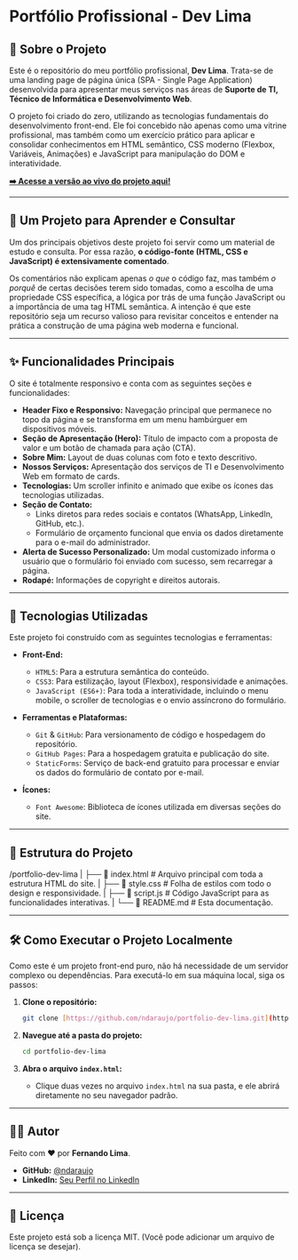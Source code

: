 # Portfólio Profissional - Dev Lima

## 📖 Sobre o Projeto

Este é o repositório do meu portfólio profissional, **Dev Lima**. Trata-se de uma landing page de página única (SPA - Single Page Application) desenvolvida para apresentar meus serviços nas áreas de **Suporte de TI, Técnico de Informática e Desenvolvimento Web**.

O projeto foi criado do zero, utilizando as tecnologias fundamentais do desenvolvimento front-end. Ele foi concebido não apenas como uma vitrine profissional, mas também como um exercício prático para aplicar e consolidar conhecimentos em HTML semântico, CSS moderno (Flexbox, Variáveis, Animações) e JavaScript para manipulação do DOM e interatividade.

[**➡️ Acesse a versão ao vivo do projeto aqui!**](https://ndaraujo.github.io/portfolio-dev-lima/)

---

## 🎯 Um Projeto para Aprender e Consultar

Um dos principais objetivos deste projeto foi servir como um material de estudo e consulta. Por essa razão, **o código-fonte (HTML, CSS e JavaScript) é extensivamente comentado**.

Os comentários não explicam apenas *o que* o código faz, mas também *o porquê* de certas decisões terem sido tomadas, como a escolha de uma propriedade CSS específica, a lógica por trás de uma função JavaScript ou a importância de uma tag HTML semântica. A intenção é que este repositório seja um recurso valioso para revisitar conceitos e entender na prática a construção de uma página web moderna e funcional.

---

## ✨ Funcionalidades Principais

O site é totalmente responsivo e conta com as seguintes seções e funcionalidades:

* **Header Fixo e Responsivo:** Navegação principal que permanece no topo da página e se transforma em um menu hambúrguer em dispositivos móveis.
* **Seção de Apresentação (Hero):** Título de impacto com a proposta de valor e um botão de chamada para ação (CTA).
* **Sobre Mim:** Layout de duas colunas com foto e texto descritivo.
* **Nossos Serviços:** Apresentação dos serviços de TI e Desenvolvimento Web em formato de cards.
* **Tecnologias:** Um scroller infinito e animado que exibe os ícones das tecnologias utilizadas.
* **Seção de Contato:**
    * Links diretos para redes sociais e contatos (WhatsApp, LinkedIn, GitHub, etc.).
    * Formulário de orçamento funcional que envia os dados diretamente para o e-mail do administrador.
* **Alerta de Sucesso Personalizado:** Um modal customizado informa o usuário que o formulário foi enviado com sucesso, sem recarregar a página.
* **Rodapé:** Informações de copyright e direitos autorais.

---

## 🚀 Tecnologias Utilizadas

Este projeto foi construído com as seguintes tecnologias e ferramentas:

* **Front-End:**
    * `HTML5`: Para a estrutura semântica do conteúdo.
    * `CSS3`: Para estilização, layout (Flexbox), responsividade e animações.
    * `JavaScript (ES6+)`: Para toda a interatividade, incluindo o menu mobile, o scroller de tecnologias e o envio assíncrono do formulário.

* **Ferramentas e Plataformas:**
    * `Git` & `GitHub`: Para versionamento de código e hospedagem do repositório.
    * `GitHub Pages`: Para a hospedagem gratuita e publicação do site.
    * `StaticForms`: Serviço de back-end gratuito para processar e enviar os dados do formulário de contato por e-mail.

* **Ícones:**
    * `Font Awesome`: Biblioteca de ícones utilizada em diversas seções do site.

---

## 📂 Estrutura do Projeto

/portfolio-dev-lima
|
├── 📄 index.html         # Arquivo principal com toda a estrutura HTML do site.
|
├── 📄 style.css          # Folha de estilos com todo o design e responsividade.
|
├── 📄 script.js         # Código JavaScript para as funcionalidades interativas.
|
└── 📄 README.md           # Esta documentação.

---

## 🛠️ Como Executar o Projeto Localmente

Como este é um projeto front-end puro, não há necessidade de um servidor complexo ou dependências. Para executá-lo em sua máquina local, siga os passos:

1.  **Clone o repositório:**
    ```bash
    git clone [https://github.com/ndaraujo/portfolio-dev-lima.git](https://github.com/ndaraujo/portfolio-dev-lima.git)
    ```

2.  **Navegue até a pasta do projeto:**
    ```bash
    cd portfolio-dev-lima
    ```

3.  **Abra o arquivo `index.html`:**
    * Clique duas vezes no arquivo `index.html` na sua pasta, e ele abrirá diretamente no seu navegador padrão.

---

## 👨‍💻 Autor

Feito com ❤️ por **Fernando Lima**.

* **GitHub:** [@ndaraujo](https://github.com/ndaraujo)
* **LinkedIn:** [Seu Perfil no LinkedIn](https://linkedin.com/in/SEUUSUARIO)

---

## 📜 Licença

Este projeto está sob a licença MIT. (Você pode adicionar um arquivo de licença se desejar).
